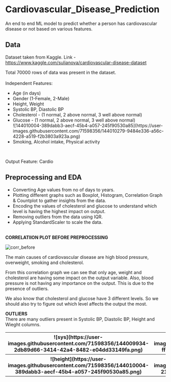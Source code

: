 # Cardiovascular_Disease_Prediction
An end to end ML model to predict whether a person has cardiovascular disease or not based on various features.

## Data
Dataset taken from Kaggle. Link - https://www.kaggle.com/sulianova/cardiovascular-disease-dataset

Total 70000 rows of data was present in the dataset.<br><br>
Independent Features: <br>
<ul>
  <li>Age (in days)</li>
  <li>Gender (1-Female, 2-Male)</li>
  <li>Height, Weight</li>
  <li>Systolic BP, Diastolic BP</li>
  <li>Cholesterol -  (1 normal, 2 above normal, 3 well above normal)</li>
  <li>Glucose - (1 normal, 2 above normal, 3 well above normal)</li>![144010004-389dabb3-aecf-45b4-a057-245f90530a85](https://user-images.githubusercontent.com/71598356/144010279-9484e336-a56c-4228-a519-f2b3803a923a.png)

  <li>Smoking, Alcohol intake, Physical activity</li>
</ul>  
<br>

Output Feature: Cardio<br>

## Preprocessing and EDA
<ul>
  <li>Converting Age values from no of days to years.
  <li>Plotting different graphs such as Boxplot, Histogram, Correlation Graph & Countplot to gather insights from the data.
  <li>Encoding the values of cholesterol and glucose to understand which level is having the highest impact on output.
  <li>Removing outliers from the data using IQR.
  <li>Applying StandardScaler to scale the data.
</ul>
<br>
<strong>CORRELATIION PLOT BEFORE PREPROCESSING</strong><br>

![corr_before](https://user-images.githubusercontent.com/71598356/144009772-da974cd1-4c50-4d12-8614-b16a39b2017d.png)

The main causes of cardiovascular disease are high blood pressure, overweight, smoking and cholesterol.

From this correlation graph we can see that only age, weight and cholesterol are having some impact on the output variable. Also, blood pressure is not having any importance on the output. This is due to the presence of outliers.

We also know that cholesterol and glucose have 3 different levels. So we should also try to figure out which level affects the output the most.

<strong>OUTLIERS</strong><br>
There are many outliers present in Systolic BP, Diastolic BP, Height and Wieght columns.<br>
<table>
  <tr>
    <th>![sys](https://user-images.githubusercontent.com/71598356/144009934-2db89d66-3414-42a4-8482-e04dd33149fa.png)</th>
    <th>![dia](https://user-images.githubusercontent.com/71598356/144009921-ff94c3c9-d82f-4d3b-9c0c-3ba099e31121.png)</th>
  </tr>
  <tr>
    <th>![height](https://user-images.githubusercontent.com/71598356/144010004-389dabb3-aecf-45b4-a057-245f90530a85.png)</th>
    <th>![weight](https://user-images.githubusercontent.com/71598356/144009947-214a0258-5c61-4943-aab9-e40fa64ecbc6.png)</th>
  </tr>
</table>
<br>

<strong>
